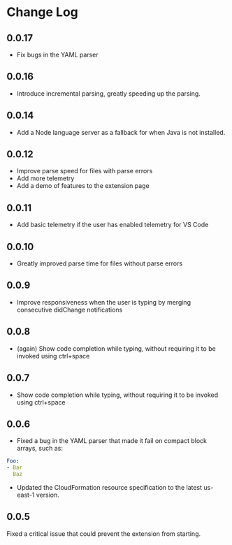 # Change Log

## 0.0.17
- Fix bugs in the YAML parser

## 0.0.16
- Introduce incremental parsing, greatly speeding up the parsing.

## 0.0.14
- Add a Node language server as a fallback for when Java is not installed.

## 0.0.12
- Improve parse speed for files with parse errors
- Add more telemetry
- Add a demo of features to the extension page

## 0.0.11
- Add basic telemetry if the user has enabled telemetry for VS Code

## 0.0.10
- Greatly improved parse time for files without parse errors

## 0.0.9
- Improve responsiveness when the user is typing by merging consecutive didChange notifications

## 0.0.8
- (again) Show code completion while typing, without requiring it to be invoked using ctrl+space

## 0.0.7
- Show code completion while typing, without requiring it to be invoked using ctrl+space

## 0.0.6
- Fixed a bug in the YAML parser that made it fail on compact block arrays, such as:
```yaml
Foo:
- Bar
  Baz
```

- Updated the CloudFormation resource specification to the latest us-east-1 version.

## 0.0.5

Fixed a critical issue that could prevent the extension from starting.